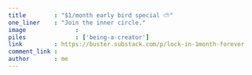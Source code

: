 ```yaml
---
title        : "$1/month early bird special ⛅️"
one_liner    : "Join the inner circle."
image			   : 
piles			   : ['being-a-creator']
link         : https://buster.substack.com/p/lock-in-1month-forever
comment_link : 
author       : me
---
```

